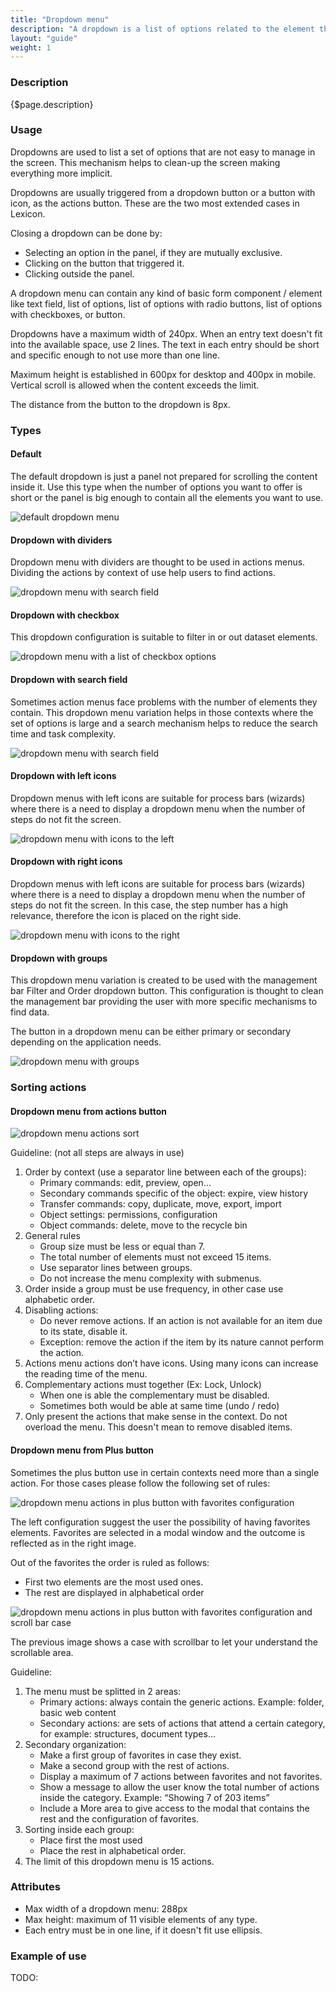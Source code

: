 ```yaml
---
title: "Dropdown menu"
description: "A dropdown is a list of options related to the element that triggers it."
layout: "guide"
weight: 1
---
```


### Description

{$page.description}

### Usage
Dropdowns are used to list a set of options that are not easy to manage in the screen. This mechanism helps to clean-up the screen making everything more implicit.

Dropdowns are usually triggered from a dropdown button or a button with icon, as the actions button. These are the two most extended cases in Lexicon.

Closing a dropdown can be done by:
* Selecting an option in the panel, if they are mutually exclusive.
* Clicking on the button that triggered it.
* Clicking outside the panel.

A dropdown menu can contain any kind of basic form component / element like text field, list of options, list of options with radio buttons, list of options with checkboxes, or button.

Dropdowns have a maximum width of 240px. When an entry text doesn't fit into the available space, use 2 lines. The text in each entry should be short and specific enough to not use more than one line.

Maximum height is established in 600px for desktop and 400px in mobile. Vertical scroll is allowed when the content exceeds the limit.

The distance from the button to the dropdown is 8px.

### Types

#### Default

The default dropdown is just a panel not prepared for scrolling the content inside it. Use this type when the number of options you want to offer is short or the panel is big enough to contain all the elements you want to use.

![default dropdown menu](../../../images/DropdownRegular.png)

#### Dropdown with dividers

Dropdown menu with dividers are thought to be used in actions menus. Dividing the actions by context of use help users to find actions.

![dropdown menu with search field](../../../images/DropdownActions.png)

#### Dropdown with checkbox

This dropdown configuration is suitable to filter in or out dataset elements.

![dropdown menu with a list of checkbox options](../../../images/DropdownCheckbox.png)

#### Dropdown with search field

Sometimes action menus face problems with the number of elements they contain. This dropdown menu variation helps in those contexts where the set of options is large and a search mechanism helps to reduce the search time and task complexity.

![dropdown menu with search field](../../../images/DropdownSearch.png)

#### Dropdown with left icons

Dropdown menus with left icons are suitable for process bars (wizards) where there is a need to display a dropdown menu when the number of steps do not fit the screen.

![dropdown menu with icons to the left](../../../images/DropdownRegular+LeftIcons.png)

#### Dropdown with right icons

Dropdown menus with left icons are suitable for process bars (wizards) where there is a need to display a dropdown menu when the number of steps do not fit the screen. In this case, the step number has a high relevance, therefore the icon is placed on the right side.

![dropdown menu with icons to the right](../../../images/DropdownRegular+RightIcons.png)

#### Dropdown with groups

This dropdown menu variation is created to be used with the management bar Filter and Order dropdown button. This configuration is thought to clean the management bar providing the user with more specific mechanisms to find data. 

The button in a dropdown menu can be either primary or secondary depending on the application needs.

![dropdown menu with groups](../../../images/DropdownMultiple.png)

### Sorting actions

#### Dropdown menu from actions button

![dropdown menu actions sort](../../../images/DropdownActionSort.png)

Guideline: (not all steps are always in use)

1. Order by context (use a separator line between each of the groups):
	- Primary commands: edit, preview, open…
	- Secondary commands specific of the object: expire, view history
	- Transfer commands: copy, duplicate, move, export, import
	- Object settings: permissions, configuration
	- Object commands: delete, move to the recycle bin
2. General rules
	- Group size must be less or equal than 7.
	- The total number of elements must not exceed 15 items.
	- Use separator lines between groups.
	- Do not increase the menu complexity with submenus.
3. Order inside a group must be use frequency, in other case use alphabetic order.
4. Disabling actions:
	- Do never remove actions. If an action is not available for an item due to its state, disable it.
	- Exception: remove the action if the item by its nature cannot perform the action.
5. Actions menu actions don’t have icons. Using many icons can increase the reading time of the menu.
6. Complementary actions must together (Ex: Lock, Unlock)
	- When one is able the complementary must be disabled.
	- Sometimes both would be able at same time (undo / redo)
7. Only present the actions that make sense in the context. Do not overload the menu. This doesn't mean to remove disabled items.

#### Dropdown menu from Plus button

Sometimes the plus button use in certain contexts need more than a single action. For those cases please follow the following set of rules:

![dropdown menu actions in plus button with favorites configuration](../../../images/DropdownPlusButtonCase1.png)

The left configuration suggest the user the possibility of having favorites elements. Favorites are selected in a modal window and the outcome is reflected as in the right image.

Out of the favorites the order is ruled as follows:
* First two elements are the most used ones.
* The rest are displayed in alphabetical order

![dropdown menu actions in plus button with favorites configuration and scroll bar case](../../../images/DropdownPlusButtonCase2.png)

The previous image shows a case with scrollbar to let your understand the scrollable area.

Guideline:

1. The menu must be splitted in 2 areas:
	- Primary actions: always contain the generic actions. Example: folder, basic web content
	- Secondary actions: are sets of actions that attend a certain category, for example: structures, document types…
2. Secondary organization:
	- Make a first group of favorites in case they exist.
	- Make a second group with the rest of actions.
	- Display a maximum of 7 actions between favorites and not favorites.
	- Show a message to allow the user know the total number of actions inside the category. Example: “Showing 7 of 203 items”
	- Include a More area to give access to the modal that contains the rest and the configuration of favorites.
3. Sorting inside each group:
	- Place first the most used
	- Place the rest in alphabetical order.
4. The limit of this dropdown menu is 15 actions.



### Attributes

* Max width of a dropdown menu: 288px
* Max height: maximum of 11 visible elements of any type.
* Each entry must be in one line, if it doesn't fit use ellipsis.

### Example of use

TODO:
